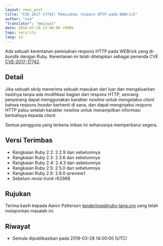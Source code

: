 ```yaml
---
layout: news_post
title: "CVE-2017-17742: Pemisahan respons HTTP pada WEBrick"
author: "usa"
"translator": "meisyal"
date: 2018-03-28 14:00:00 +0000
tags: security
lang: id
---
```


Ada sebuah kerentanan pemisahan respons HTTP pada WEBrick yang di-*bundle*
dengan Ruby. Kerentanan ini telah ditetapkan sebagai penanda CVE
[CVE-2017-17742](http://cve.mitre.org/cgi-bin/cvename.cgi?name=CVE-2017-17742).

## Detail

Jika sebuah skrip menerima sebuah masukan dari luar dan mengeluarkan hasilnya
tanpa ada modifikasi bagian dari respons HTTP, seorang penyerang dapat
menggunakan karakter *newline* untuk mengelabui *client* bahwa respons *header*
berhenti di sana, dan dapat menginjeksi respons HTTP palsu setelah karakter
*newline* untuk menampilkan informasi berbahaya kepada *client*.

Semua pengguna yang terkena imbas ini seharusnya memperbarui segera.

## Versi Terimbas

* Rangkaian Ruby 2.2: 2.2.9 dan sebelumnya
* Rangkaian Ruby 2.3: 2.3.6 dan sebelumnya
* Rangkaian Ruby 2.4: 2.4.3 dan sebelumnya
* Rangkaian Ruby 2.5: 2.5.0 dan sebelumnya
* Rangkaian Ruby 2.6: 2.6.0-preview1
* Sebelum revisi *trunk* r62968

## Rujukan

Terima kasih kepada Aaron Patterson <tenderlove@ruby-lang.org> yang telah
melaporkan masalah ini.

## Riwayat

* Semula dipublikasikan pada 2018-03-28 14:00:00 (UTC)
